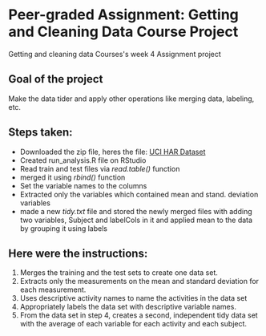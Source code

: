 # Peer-graded Assignment: Getting and Cleaning Data Course Project
Getting and cleaning data Courses's week 4 Assignment project

## Goal of the project
Make the data tider and apply other operations like merging data, labeling, etc.

## Steps taken:
* Downloaded the zip file, heres the file: [UCI HAR Dataset](https://d396qusza40orc.cloudfront.net/getdata%2Fprojectfiles%2FUCI%20HAR%20Dataset.zip)
* Created run_analysis.R file on RStudio
* Read train and test files via _read.table()_ function
* merged it using _rbind()_ function
* Set the variable names to the columns
* Extracted only the variables which contained mean and stand. deviation variables
* made a new _tidy.txt_ file and stored the newly merged files with adding two variables, Subject and labelCols in it and applied mean to the data by grouping it using labels

## Here were the instructions:
1. Merges the training and the test sets to create one data set.
1. Extracts only the measurements on the mean and standard deviation for each measurement.
1. Uses descriptive activity names to name the activities in the data set
1. Appropriately labels the data set with descriptive variable names.
1. From the data set in step 4, creates a second, independent tidy data set with the average of each variable for each activity and each subject.
